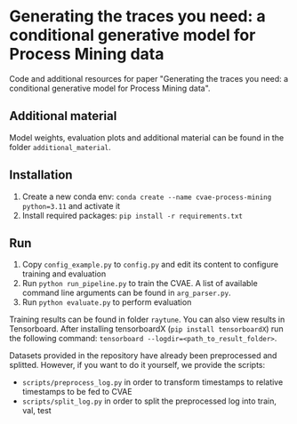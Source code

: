 # Generating the traces you need: a conditional generative model for Process Mining data

Code and additional resources for paper "Generating the traces you need: a conditional generative model for Process Mining data".

## Additional material

Model weights, evaluation plots and additional material can be found in the folder `additional_material`.

## Installation

1. Create a new conda env: `conda create --name cvae-process-mining python=3.11` and activate it
2. Install required packages: `pip install -r requirements.txt`

## Run

1. Copy `config_example.py` to `config.py` and edit its content to configure training and evaluation
2. Run `python run_pipeline.py` to train the CVAE. A list of available command line arguments can be found in `arg_parser.py`.
3. Run `python evaluate.py` to perform evaluation

Training results can be found in folder `raytune`. You can also view results in Tensorboard. After installing tensorboardX (`pip install tensorboardX`) run the following command:
`tensorboard --logdir=<path_to_result_folder>`.

Datasets provided in the repository have already been preprocessed and splitted. However, if you want to do it yourself, we provide the scripts:

- `scripts/preprocess_log.py` in order to transform timestamps to relative timestamps to be fed to CVAE
- `scripts/split_log.py` in order to split the preprocessed log into train, val, test